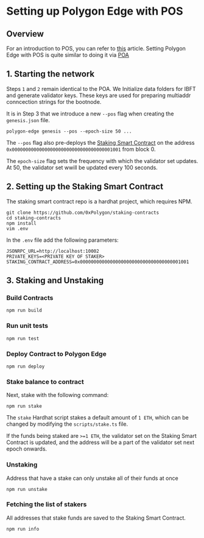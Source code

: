 # Setting up Polygon Edge with POS

## Overview

For an introduction to POS, you can refer to [this](https://wiki.polygon.technology/docs/edge/consensus/pos-concepts/) article. Setting Polygon Edge with POS is quite similar to doing it via [POA](https://github.com/nonceblox/polygon-edge-tutorials/blob/master/setup_local.md)

## 1. Starting the network

Steps `1` and `2` remain identical to the POA. We Initialize data folders for IBFT and generate validator keys. These keys are used for preparing multiaddr conncection strings for the bootnode. 

It is in Step 3 that we introduce a new `--pos` flag when creating the `genesis.json` file.
```
polygon-edge genesis --pos --epoch-size 50 ...
``` 

The `--pos` flag also pre-deploys the [Staking Smart Contract](https://github.com/0xPolygon/staking-contracts/blob/main/contracts/Staking.sol) on the address `0x0000000000000000000000000000000000001001` from block 0.

The ``epoch-size`` flag sets the frequency with which the validator set updates. At 50, the validator set wwill be updated every 100 seconds.

## 2. Setting up the Staking Smart Contract

The staking smart contract repo is a hardhat project, which requires NPM.

```
git clone https://github.com/0xPolygon/staking-contracts
cd staking-contracts
npm install
vim .env
```

In the `.env` file add the following parameters:
```
JSONRPC_URL=http://localhost:10002
PRIVATE_KEYS=<PRIVATE KEY OF STAKER>
STAKING_CONTRACT_ADDRESS=0x0000000000000000000000000000000000001001
```

## 3. Staking and Unstaking
### Build Contracts
```
npm run build
```
### Run unit tests
```
npm run test
```
### Deploy Contract to Polygon Edge
```
npm run deploy
```
### Stake balance to contract
Next, stake with the following command:
```
npm run stake
```
The `stake` Hardhat script stakes a default amount of `1 ETH`, which can be changed by modifying the `scripts/stake.ts` file.

If the funds being staked are `>=1 ETH`, the validator set on the Staking Smart Contract is updated, and the address will be a part of the validator set next epoch onwards.

### Unstaking
Address that have a stake can only unstake all of their funds at once
```
npm run unstake
```

### Fetching the list of stakers
All addresses that stake funds are saved to the Staking Smart Contract.
```
npm run info
```
